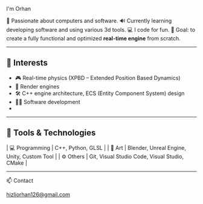 I'm Orhan

🎨 Passionate about computers and software.
🔊 Currently learning developing software and using various 3d tools.
💻 I code for fun.
🚀 Goal: to create a fully functional and optimized **real-time engine** from scratch.

---

## 🧩 Interests

* 🎮 Real-time physics (XPBD – Extended Position Based Dynamics)
* 🧠 Render engines
* 🛠️ C++ engine architecture, ECS (Entity Component System) design
* 🧑‍💻 Software development
* 

---

## 🧰 Tools & Technologies

| 💻 Programming | C++, Python, GLSL |
| 🎨 Art         | Blender, Unreal Engine, Unity, Custom Tool |
| ⚙️ Others      | Git, Visual Studio Code, Visual Studio, CMake |

---

📫 Contact

hizliorhan126@gmail.com
